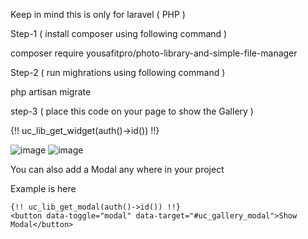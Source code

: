Keep in mind this is only for laravel ( PHP )


Step-1 ( install composer using following command )

 
composer require yousafitpro/photo-library-and-simple-file-manager

Step-2 ( run mighrations using following command )


php artisan migrate


step-3 ( place this code on your page to show the Gallery )



{!! uc_lib_get_widget(auth()->id()) !!}

![image](https://github.com/yousafitpro/c-photo-library-and-simple-file-manager/assets/77118786/3100f7fb-6a61-4fc6-9536-9f2c948eb3c6)
![image](https://github.com/yousafitpro/c-photo-library-and-simple-file-manager/assets/77118786/d18ffd04-93d2-4db5-b95c-2a2ee329a665)




You can also add a Modal any where in your project

Example is here 


    {!! uc_lib_get_modal(auth()->id()) !!}
    <button data-toggle="modal" data-target="#uc_gallery_modal">Show Modal</button>


